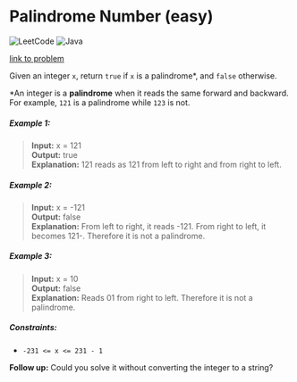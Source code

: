 # Palindrome Number (easy)

![LeetCode](https://img.shields.io/badge/LeetCode-000000?style=for-the-badge&logo=LeetCode&logoColor=#d16c06)
![Java](https://img.shields.io/badge/java-%23ED8B00.svg?style=for-the-badge&logo=openjdk&logoColor=white)

[link to problem](https://leetcode.com/problems/palindrome-number/)

Given an integer `x`, return `true` if `x` is a palindrome*, and `false` otherwise.

*An integer is a **palindrome** when it reads the same forward and backward.
For example, `121` is a palindrome while `123` is
not.

##### Example 1:

> **Input:** x = 121 <br>
> **Output:** true <br>
> **Explanation:** 121 reads as 121 from left to right and from right to left. <br>

##### Example 2:

> **Input:** x = -121 <br>
> **Output:** false <br>
> **Explanation:** From left to right, it reads -121. From right to left, it becomes 121-. Therefore it is not a
> palindrome. <br>

##### Example 3:

> **Input:** x = 10 <br>
> **Output:** false <br>
> **Explanation:** Reads 01 from right to left. Therefore it is not a palindrome. <br>

##### Constraints:

* `-231 <= x <= 231 - 1`

**Follow up:** Could you solve it without converting the integer to a string?